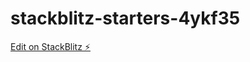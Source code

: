 # stackblitz-starters-4ykf35

[Edit on StackBlitz ⚡️](https://stackblitz.com/edit/stackblitz-starters-4ykf35)